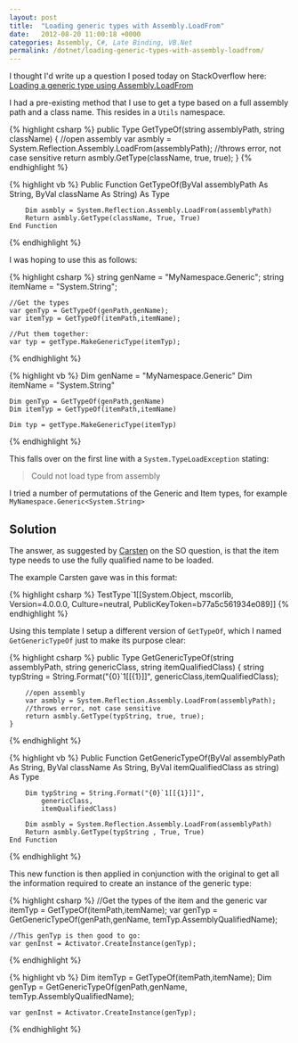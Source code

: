 ```yaml
---
layout: post
title:  "Loading generic types with Assembly.LoadFrom"
date:   2012-08-20 11:00:18 +0000
categories: Assembly, C#, Late Binding, VB.Net
permalink: /dotnet/loading-generic-types-with-assembly-loadfrom/
---
```


I thought I'd write up a question I posed today on StackOverflow here: [Loading a generic type using Assembly.LoadFrom](http://stackoverflow.com/q/12036247/592111)

I had a pre-existing method that I use to get a type based on a full assembly path and a class name. This resides in a `Utils` namespace.

{% highlight csharp %}
    public Type GetTypeOf(string assemblyPath, string className)
    {
        //open assembly 
        var asmbly = System.Reflection.Assembly.LoadFrom(assemblyPath); 
        //throws error, not case sensitive
        return asmbly.GetType(className, true, true); 
    }
{% endhighlight %}

{% highlight vb %}
    Public Function GetTypeOf(ByVal assemblyPath As String,
        ByVal className As String) As Type

        Dim asmbly = System.Reflection.Assembly.LoadFrom(assemblyPath)
        Return asmbly.GetType(className, True, True)
    End Function
{% endhighlight %}

I was hoping to use this as follows:

{% highlight csharp %}
    string genName = "MyNamespace.Generic";
    string itemName = "System.String";

    //Get the types
    var genTyp = GetTypeOf(genPath,genName);
    var itemTyp = GetTypeOf(itemPath,itemName);

    //Put them together:
    var typ = getType.MakeGenericType(itemTyp);
{% endhighlight %}

{% highlight vb %}
    Dim genName = "MyNamespace.Generic"
    Dim itemName = "System.String"

    Dim genTyp = GetTypeOf(genPath,genName)
    Dim itemTyp = GetTypeOf(itemPath,itemName)

    Dim typ = getType.MakeGenericType(itemTyp)
{% endhighlight %}

This falls over on the first line with a `System.TypeLoadException` stating:

> Could not load type <TypeName here> from assembly <AssemblyName here>

I tried a number of permutations of the Generic and Item types, for example `MyNamespace.Generic<System.String>`

## Solution

The answer, as suggested by [Carsten](http://stackoverflow.com/users/1423981/carsten-schutte) on the SO question, is that the item type needs to use the fully qualified name to be loaded.

The example Carsten gave was in this format:

{% highlight csharp %}
    TestType`1[[System.Object, mscorlib, Version=4.0.0.0,
        Culture=neutral, PublicKeyToken=b77a5c561934e089]]
{% endhighlight %}

Using this template I setup a different version of `GetTypeOf`, which I named `GetGenericTypeOf` just to make its purpose clear:

{% highlight csharp %}
    public Type GetGenericTypeOf(string assemblyPath, 
        string genericClass, string itemQualifiedClass)
    {
        string typString = String.Format("{0}`1[[{1}]]",
            genericClass,itemQualifiedClass);

        //open assembly
        var asmbly = System.Reflection.Assembly.LoadFrom(assemblyPath);
        //throws error, not case sensitive 
        return asmbly.GetType(typString, true, true); 
    }
{% endhighlight %}

{% highlight vb %}
    Public Function GetGenericTypeOf(ByVal assemblyPath As String,
        ByVal className As String,
        ByVal itemQualifiedClass as string) As Type

        Dim typString = String.Format("{0}`1[[{1}]]",
            genericClass,
            itemQualifiedClass)

        Dim asmbly = System.Reflection.Assembly.LoadFrom(assemblyPath)
        Return asmbly.GetType(typString , True, True) 
    End Function
{% endhighlight %}

This new function is then applied in conjunction with the original to get all the information required to create an instance of the generic type:

{% highlight csharp %}
    //Get the types of the item and the generic
    var itemTyp = GetTypeOf(itemPath,itemName);
    var genTyp = GetGenericTypeOf(genPath,genName,
        temTyp.AssemblyQualifiedName);

    //This genTyp is then good to go: 
    var genInst = Activator.CreateInstance(genTyp);
{% endhighlight %}

{% highlight vb %}
    Dim itemTyp = GetTypeOf(itemPath,itemName);
    Dim genTyp = GetGenericTypeOf(genPath,genName,
        temTyp.AssemblyQualifiedName);

    var genInst = Activator.CreateInstance(genTyp);
{% endhighlight %}
